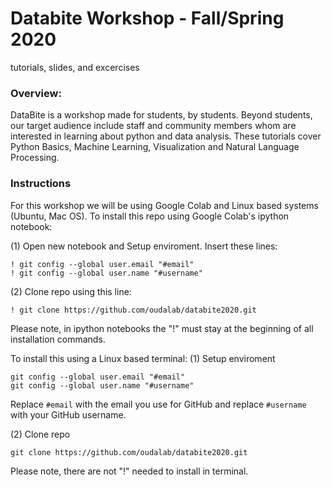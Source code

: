 # Databite Workshop - Fall/Spring 2020
tutorials, slides, and excercises

### Overview:
DataBite is a workshop made for students, by students. Beyond students, our target audience include staff and community members whom are interested in learning about python and data analysis. These tutorials cover Python Basics, Machine Learning, Visualization and Natural Language Processing.

### Instructions
For this workshop we will be using Google Colab and Linux based systems (Ubuntu, Mac OS). To install this repo using Google Colab's ipython notebook:

(1) Open new notebook and Setup enviroment. Insert these lines:

```shell
! git config --global user.email "#email" 
! git config --global user.name "#username"
```

(2) Clone repo using this line:

```
! git clone https://github.com/oudalab/databite2020.git
```

Please note, in ipython notebooks the "!" must stay at the beginning of all installation commands.

To install this using a Linux based terminal:
(1) Setup enviroment

```shell
git config --global user.email "#email"
git config --global user.name "#username"
```

Replace `#email` with the email you use for GitHub and replace `#username` with your GitHub username. 

(2) Clone repo

```
git clone https://github.com/oudalab/databite2020.git
```

Please note, there are not "!" needed to install in terminal.
